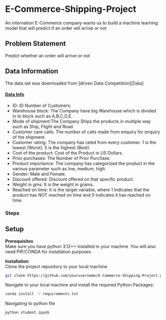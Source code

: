 # E-Commerce-Shipping-Project  

An internation E-Commerce company wants us to build a machine learning  model that will predict if an order will arrive or not 


## Problem Statement   

Predict whether an order will arrive or not 



## Data Information  

The data set was downloaded from [driven Data Competition][Data]

[def]: https://www.drivendata.org/competitions/7/pump-it-up-data-mining-the-water-table/page/23/ 

#### <U>Data Info </u>

* ID: ID Number of Customers.
* Warehouse block: The Company have big Warehouse which is divided in to block such as A,B,C,D,E.
* Mode of shipment:The Company Ships the products in multiple way such as Ship, Flight and Road.
* Customer care calls: The number of calls made from enquiry for enquiry of the shipment.
* Customer rating: The company has rated from every customer. 1 is the lowest (Worst), 5 is the highest (Best).
* Cost of the product: Cost of the Product in US Dollars.
* Prior purchases: The Number of Prior Purchase.
* Product importance: The company has categorized the product in the various parameter such as low, medium, high.
* Gender: Male and Female.
* Discount offered: Discount offered on that specific product.
* Weight in gms: It is the weight in grams.
* Reached on time: It is the target variable, where 1 Indicates that the product has NOT reached on time and 0 indicates it has reached on time.

### Steps





## Setup


**Prerequisites**  
Make sure you have python 3.12++ installed in your machine .You will also need PIP/CONDA for installation purposes  

**Installation**    
Clone the project repository to your local machine  
```bash
git clone https://github.com/yourusername/E-Commerce-Shipping-Project.git
```
Navigate to your local machine and install the 
required Python Packages:  

```bash  
conda install -r requirements.txt
```
Navigating to python  file 
```bash
python student.ipynb
```